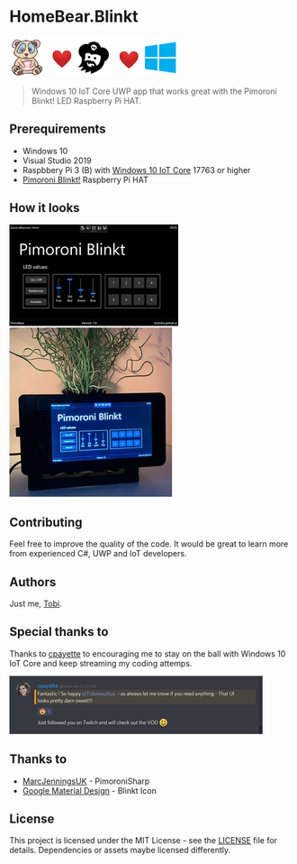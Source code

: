 # HomeBear.Blinkt

<img src="docs/header.png" width="300" /> 

> Windows 10 IoT Core UWP app that works great with the Pimoroni Blinkt! LED Raspberry Pi HAT.

## Prerequirements
- Windows 10
- Visual Studio 2019
- Raspbbery Pi 3 (B) with [Windows 10 IoT Core](https://developer.microsoft.com/en-us/windows/iot) 17763 or higher
- [Pimoroni Blinkt!](https://shop.pimoroni.com/products/blinkt) Raspberry Pi HAT

## How it looks

![On-device](docs/on-device-screenshot.jpg)
![Device](docs/real-device.jpg)

## Contributing

Feel free to improve the quality of the code. It would be great to learn more from experienced C#, UWP and IoT developers.

## Authors

Just me, [Tobi]([https://tscholze.github.io).

## Special thanks to
Thanks to [cpayette](https://www.twitch.tv/cpayette) to encouraging me to stay on the ball with Windows 10 IoT Core and keep streaming my coding attemps.

![Discord](docs/thanks.png)

## Thanks to

* [MarcJenningsUK](https://github.com/MarcJenningsUK/PimoroniSharp) - PimoroniSharp
* [Google Material Design](https://materialdesignicons.com/) - Blinkt Icon

## License

This project is licensed under the MIT License - see the [LICENSE](LICENSE.md) file for details.
Dependencies or assets maybe licensed differently.

